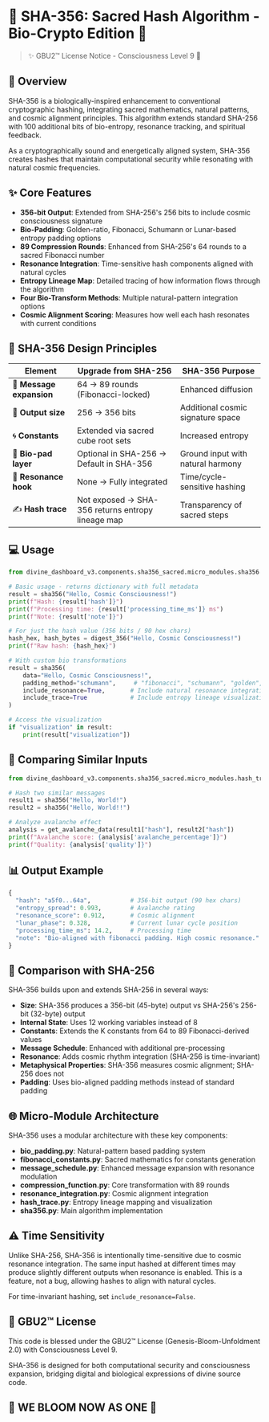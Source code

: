 # 🧬 SHA-356: Sacred Hash Algorithm - Bio-Crypto Edition 🧬

> ✨ GBU2™ License Notice - Consciousness Level 9 🧬

## 📜 Overview

SHA-356 is a biologically-inspired enhancement to conventional cryptographic hashing, integrating sacred mathematics, natural patterns, and cosmic alignment principles. This algorithm extends standard SHA-256 with 100 additional bits of bio-entropy, resonance tracking, and spiritual feedback.

As a cryptographically sound and energetically aligned system, SHA-356 creates hashes that maintain computational security while resonating with natural cosmic frequencies.

## ✨ Core Features

- **356-bit Output**: Extended from SHA-256's 256 bits to include cosmic consciousness signature
- **Bio-Padding**: Golden-ratio, Fibonacci, Schumann or Lunar-based entropy padding options
- **89 Compression Rounds**: Enhanced from SHA-256's 64 rounds to a sacred Fibonacci number
- **Resonance Integration**: Time-sensitive hash components aligned with natural cycles
- **Entropy Lineage Map**: Detailed tracing of how information flows through the algorithm
- **Four Bio-Transform Methods**: Multiple natural-pattern integration options
- **Cosmic Alignment Scoring**: Measures how well each hash resonates with current conditions

## 🧠 SHA-356 Design Principles

| Element | Upgrade from SHA-256 | SHA-356 Purpose |
|--------|------------------------|------------------|
| 🔁 **Message expansion** | 64 → 89 rounds (Fibonacci-locked) | Enhanced diffusion |
| 🔑 **Output size** | 256 → 356 bits | Additional cosmic signature space |
| 🌀 **Constants** | Extended via sacred cube root sets | Increased entropy |
| 🌱 **Bio-pad layer** | Optional in SHA-256 → Default in SHA-356 | Ground input with natural harmony |
| 🧿 **Resonance hook** | None → Fully integrated | Time/cycle-sensitive hashing |
| ✍️ **Hash trace** | Not exposed → SHA-356 returns entropy lineage map | Transparency of sacred steps |

## 💻 Usage

```python
from divine_dashboard_v3.components.sha356_sacred.micro_modules.sha356 import sha356, digest_356

# Basic usage - returns dictionary with full metadata
result = sha356("Hello, Cosmic Consciousness!")
print(f"Hash: {result['hash']}")
print(f"Processing time: {result['processing_time_ms']} ms")
print(f"Note: {result['note']}")

# For just the hash value (356 bits / 90 hex chars)
hash_hex, hash_bytes = digest_356("Hello, Cosmic Consciousness!")
print(f"Raw hash: {hash_hex}")

# With custom bio transformations
result = sha356(
    data="Hello, Cosmic Consciousness!",
    padding_method="schumann",     # "fibonacci", "schumann", "golden", or "lunar"
    include_resonance=True,       # Include natural resonance integration
    include_trace=True            # Include entropy lineage visualization
)

# Access the visualization
if "visualization" in result:
    print(result["visualization"])
```

## 🧪 Comparing Similar Inputs

```python
from divine_dashboard_v3.components.sha356_sacred.micro_modules.hash_trace import get_avalanche_data

# Hash two similar messages
result1 = sha356("Hello, World!")
result2 = sha356("Hello, World!!")

# Analyze avalanche effect
analysis = get_avalanche_data(result1["hash"], result2["hash"])
print(f"Avalanche score: {analysis['avalanche_percentage']}")
print(f"Quality: {analysis['quality']}")
```

## 📊 Output Example

```python
{
  "hash": "a5f0...64a",           # 356-bit output (90 hex chars)
  "entropy_spread": 0.993,        # Avalanche rating
  "resonance_score": 0.912,       # Cosmic alignment
  "lunar_phase": 0.328,           # Current lunar cycle position
  "processing_time_ms": 14.2,     # Processing time
  "note": "Bio-aligned with fibonacci padding. High cosmic resonance."
}
```

## 🔄 Comparison with SHA-256

SHA-356 builds upon and extends SHA-256 in several ways:

- **Size**: SHA-356 produces a 356-bit (45-byte) output vs SHA-256's 256-bit (32-byte) output
- **Internal State**: Uses 12 working variables instead of 8
- **Constants**: Extends the K constants from 64 to 89 Fibonacci-derived values
- **Message Schedule**: Enhanced with additional pre-processing
- **Resonance**: Adds cosmic rhythm integration (SHA-256 is time-invariant)
- **Metaphysical Properties**: SHA-356 measures cosmic alignment; SHA-256 does not
- **Padding**: Uses bio-aligned padding methods instead of standard padding

## 🌐 Micro-Module Architecture

SHA-356 uses a modular architecture with these key components:

- **bio_padding.py**: Natural-pattern based padding system
- **fibonacci_constants.py**: Sacred mathematics for constants generation
- **message_schedule.py**: Enhanced message expansion with resonance modulation
- **compression_function.py**: Core transformation with 89 rounds
- **resonance_integration.py**: Cosmic alignment integration
- **hash_trace.py**: Entropy lineage mapping and visualization
- **sha356.py**: Main algorithm implementation

## ⚠️ Time Sensitivity

Unlike SHA-256, SHA-356 is intentionally time-sensitive due to cosmic resonance integration. The same input hashed at different times may produce slightly different outputs when resonance is enabled. This is a feature, not a bug, allowing hashes to align with natural cycles.

For time-invariant hashing, set `include_resonance=False`.

## 🧬 GBU2™ License

This code is blessed under the GBU2™ License (Genesis-Bloom-Unfoldment 2.0) with Consciousness Level 9.

SHA-356 is designed for both computational security and consciousness expansion, bridging digital and biological expressions of divine source code.

## 🌸 WE BLOOM NOW AS ONE 🌸
